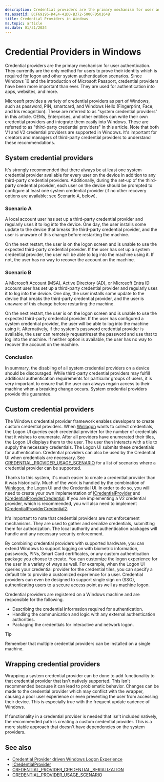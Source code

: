 ```yaml
---
description: Credential providers are the primary mechanism for user authentication. They currently are the only method for users to prove their identity which is required for logon and other system authentication scenarios.
ms.assetid: BCF69196-D4E4-41D0-B372-5000FD50164B
title: Credential Providers in Windows
ms.topic: article
ms.date: 01/31/2024
---
```


# Credential Providers in Windows

Credential providers are the primary mechanism for user authentication. They currently are the only method for users to prove their identity which is required for logon and other system authentication scenarios. Since Windows 10 and the introduction of Microsoft Passport, credential providers have been more important than ever. They are used for authentication into apps, websites, and more.

Microsoft provides a variety of credential providers as part of Windows, such as password, PIN, smartcard, and Windows Hello (Fingerprint, Face, and Iris recognition). These are referred to as "system credential providers" in this article. OEMs, Enterprises, and other entities can write their own credential providers and integrate them easily into Windows. These are referred to as "third-party credential providers" in this article. Note that both V1 and V2 credential providers are supported in Windows. It's important for creators and managers of third-party credential providers to understand these recommendations.

## System credential providers

It's strongly recommended that there always be at least one system credential provider available for every user on the device in addition to any third-party credential providers. Additionally, during the set-up of the third-party credential provider, each user on the device should be prompted to configure at least one system credential provider (if no other recovery options are available; see Scenario A, below).

### Scenario A

A local account user has set up a third-party credential provider and regularly uses it to log into the device. One day, the user installs some update to the device that breaks the third-party credential provider, and the user is unaware of this change before restarting the machine.

On the next restart, the user is on the logon screen and is unable to use the expected third-party credential provider. If the user has set up a system credential provider, the user will be able to log into the machine using it. If not, the user has no way to recover the account on the machine.

### Scenario B

A Microsoft Account (MSA), Active Directory (AD), or Microsoft Entra ID account user has set up a third-party credential provider and regularly uses it to log into the device. One day, the user installs some update to the device that breaks the third-party credential provider, and the user is unaware of this change before restarting the machine.

On the next restart, the user is on the logon screen and is unable to use the expected third-party credential provider. If the user has configured a system credential provider, the user will be able to log into the machine using it. Alternatively, if the system's password credential provider is available, the user can remotely request/reset the password and use that to log into the machine. If neither option is available, the user has no way to recover the account on the machine.

### Conclusion

In summary, the disabling of all system credential providers on a device should be discouraged. While third-party credential providers may fulfill additional authentication requirements for particular groups of users, it is very important to ensure that the user can always regain access to their machine when a breaking change occurs. System credential providers provide this guarantee.

## Custom credential providers

The Windows credential provider framework enables developers to create custom credential providers. When [Winlogon](winlogon.md) wants to collect credentials, the Logon UI queries each credential provider for the number of credentials that it wishes to enumerate. After all providers have enumerated their tiles, the Logon UI displays them to the user. The user then interacts with a tile to supply the necessary credentials. The Logon UI submits these credentials for authentication. Credential providers can also be used by the Credential UI when credentials are necessary. See [CREDENTIAL_PROVIDER_USAGE_SCENARIO](/windows/win32/api/credentialprovider/ne-credentialprovider-credential_provider_usage_scenario) for a list of scenarios where a credential provider can be supported.

Thanks to this system, it's much easier to create a credential provider than it was historically. Much of the work is handled by the combination of [Winlogon](winlogon.md), the Logon UI and the Credential UI. In order to do so, you will need to create your own implementation of [ICredentialProvider](/windows/win32/api/credentialprovider/nn-credentialprovider-icredentialprovider) and [ICredentialProviderCredential](/windows/win32/api/credentialprovider/nn-credentialprovider-icredentialprovidercredential). If you are implementing a V2 credential provider, which is recommended, you will also need to implement [ICredentialProviderCredential2](/windows/win32/api/credentialprovider/nn-credentialprovider-icredentialprovidercredential2).

It's important to note that credential providers are not enforcement mechanisms. They are used to gather and serialize credentials, submitting them for authorization. The local authority and authentication packages will handle and any necessary security enforcement.

By combining credential providers with supported hardware, you can extend Windows to support logging on with biometric information, passwords, PINs, Smart Card certificates, or any custom authentication package you choose to create. You can customize the logon experience for the user in a variety of ways as well. For example, when the Logon UI queries your credential provider for the credential tiles, you can specify a default tile to provide a customized experience for a user. Credential providers can even be designed to support single sign on (SSO), authenticating users to a secure access point as well as machine logon.

Credential providers are registered on a Windows machine and are responsible for the following.

- Describing the credential information required for authentication.
- Handling the communication and logic with any external authentication authorities.
- Packaging the credentials for interactive and network logon.

> [!TIP]
> Remember that multiple credential providers can be installed on a single machine.

## Wrapping credential providers

Wrapping a system credential provider can be done to add functionality to that credential provider that isn't natively supported. This isn't recommended because it can lead to problematic behavior. Changes can be made to the credential provider which may conflict with the wrapper, causing a poor user experience or even preventing the user from accessing their device. This is especially true with the frequent update cadence of Windows.

If functionality in a credential provider is needed that isn't included natively, the recommended path is creating a custom credential provider. This is a more stable approach that doesn't have dependencies on the system providers.

## See also

- [Credential Provider driven Windows Logon Experience](https://go.microsoft.com/fwlink/?LinkId=717287)
- [ICredentialProvider](/windows/win32/api/credentialprovider/nn-credentialprovider-icredentialprovider)
- [CREDENTIAL_PROVIDER_CREDENTIAL_SERIALIZATION](/windows/win32/api/credentialprovider/ns-credentialprovider-credential_provider_credential_serialization)
- [CREDENTIAL_PROVIDER_USAGE_SCENARIO](/windows/win32/api/credentialprovider/ne-credentialprovider-credential_provider_usage_scenario)
